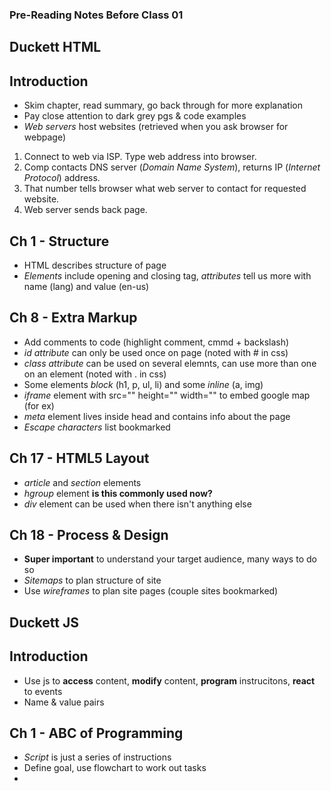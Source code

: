 ### Pre-Reading Notes Before Class 01


## **Duckett HTML**

## Introduction
- Skim chapter, read summary, go back through for more explanation
- Pay close attention to dark grey pgs &amp; code examples
- *Web servers* host websites (retrieved when you ask browser for webpage)

1. Connect to web via ISP. Type web address into browser.
2. Comp contacts DNS server (*Domain Name System*), returns IP (*Internet Protocol*) address.
3. That number tells browser what web server to contact for requested website.
4. Web server sends back page. 

## Ch 1 - Structure
- HTML describes structure of page
- *Elements* include opening and closing tag, *attributes* tell us more with name (lang) and value (en-us)

## Ch 8 - Extra Markup
- Add comments to code (highlight comment, cmmd + backslash)
- *id attribute* can only be used once on page (noted with # in css)
- *class attribute* can be used on several elemnts, can use more than one on an element (noted with . in css)
- Some elements *block* (h1, p, ul, li) and some *inline* (a, img)
- *iframe* element with src="" height="" width="" to embed google map (for ex) 
- *meta* element lives inside head and contains info about the page
- *Escape characters* list bookmarked

## Ch 17 - HTML5 Layout
- *article* and *section* elements
- *hgroup* element **is this commonly used now?**
- *div* element can be used when there isn't anything else

## Ch 18 - Process & Design
- **Super important** to understand your target audience, many ways to do so
- *Sitemaps* to plan structure of site
- Use *wireframes* to plan site pages (couple sites bookmarked)

## **Duckett JS**

## Introduction
- Use js to **access** content, **modify** content, **program** instrucitons, **react** to events
- Name &amp; value pairs

## Ch 1 - ABC of Programming
- *Script* is just a series of instructions
- Define goal, use flowchart to work out tasks
- 